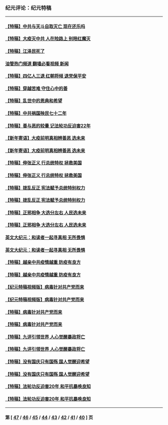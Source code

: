 ### 纪元评论：纪元特稿
---
#### [【特稿】中共与天斗自取灭亡 现在还乐吗](../../pages/nsc424/n13897482.md?02110330) 
#### [【特稿】大疫灭中共 人在险路上 别陪红魔灭](../../pages/nsc424/n13890697.md?02110330) 
#### [【特稿】江泽民死了](../../pages/nsc424/n13876300.md?02110330) 
#### [油管热门频道 翻墙必看视频 新闻](ok?02110330)
#### [【特稿】四亿人三退 红朝将倾 退党保平安](../../pages/nsc424/n13794378.md?02110330) 
#### [【特稿】穿越苦难 守住心中的善](../../pages/nsc424/n13784979.md?02110330) 
#### [【特稿】乱世中的恩典和希望](../../pages/nsc424/n13734687.md?02110330) 
#### [【特稿】中共祸国殃民七十二年](../../pages/nsc424/n13272607.md?02110330) 
#### [【特稿】善与恶的较量 记法轮功反迫害22年](../../pages/nsc424/n13086597.md?02110330) 
#### [【新年寄语】大疫前明真相辨善恶 选未来](../../pages/nsc424/n12660855.md?02110330) 
#### [【新年寄语】大疫前明真相辨善恶 选未来](../../pages/nsc424/n12660855.md?02110330) 
#### [【特稿】伸张正义 行总统特权 拯救美国](../../pages/nsc424/n12616806.md?02110330) 
#### [【特稿】伸张正义 行总统特权 拯救美国](../../pages/nsc424/n12616806.md?02110330) 
#### [【特稿】拨乱反正 宪法赋予总统特别权力](../../pages/nsc424/n12598306.md?02110330) 
#### [【特稿】拨乱反正 宪法赋予总统特别权力](../../pages/nsc424/n12598306.md?02110330) 
#### [【特稿】正邪相争 大选分左右 人民选未来](../../pages/nsc424/n12545208.md?02110330) 
#### [【特稿】正邪相争 大选分左右 人民选未来](../../pages/nsc424/n12545208.md?02110330) 
#### [英文大纪元：和读者一起寻真相 无所畏惧](../../pages/nsc424/n12542027.md?02110330) 
#### [英文大纪元：和读者一起寻真相 无所畏惧](../../pages/nsc424/n12542027.md?02110330) 
#### [【特稿】越亲中共疫情越重 防疫有良方](../../pages/nsc424/n12042989.md?02110330) 
#### [【特稿】越亲中共疫情越重 防疫有良方](../../pages/nsc424/n12042989.md?02110330) 
#### [【纪元特稿视频版】病毒针对共产党而来](../../pages/nsc424/n11977328.md?02110330) 
#### [【纪元特稿视频版】病毒针对共产党而来](../../pages/nsc424/n11977328.md?02110330) 
#### [【特稿】病毒针对共产党而来](../../pages/nsc424/n11928818.md?02110330) 
#### [【特稿】病毒针对共产党而来](../../pages/nsc424/n11928818.md?02110330) 
#### [【特稿】九评引领世界 人心觉醒暴政将亡](../../pages/nsc424/n11660496.md?02110330) 
#### [【特稿】九评引领世界 人心觉醒暴政将亡](../../pages/nsc424/n11660496.md?02110330) 
#### [【特稿】没有国庆只有国殇 国人觉醒迎希望](../../pages/nsc424/n11549354.md?02110330) 
#### [【特稿】没有国庆只有国殇 国人觉醒迎希望](../../pages/nsc424/n11549354.md?02110330) 
#### [【特稿】法轮功反迫害20年 和平抗暴唤良知](../../pages/nsc424/n11389135.md?02110330) 
#### [【特稿】法轮功反迫害20年 和平抗暴唤良知](../../pages/nsc424/n11389135.md?02110330) 

---
#### 第 [ [47](./47.md?02110330) / [46](./46.md?02110330) / [45](./45.md?02110330) / [44](./44.md?02110330) / [43](./43.md?02110330) / [42](./42.md?02110330) / [41](./41.md?02110330) / [40](./40.md?02110330) ] 页
